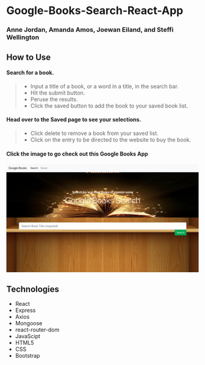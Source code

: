 # Google-Books-Search-React-App
### Anne Jordan, Amanda Amos, Joewan Eiland, and Steffi Wellington

## How to Use

#### Search for a book. 

> - Input a title of a book, or a word in a title, in the search bar.
> - Hit the submit button.
> - Peruse the results.
> - Click the saved button to add the book to your saved book list. 


#### Head over to the Saved page to see your selections. 
> - Click delete to remove a book from your saved list. 
> - Click on the entry to be directed to the website to buy the book. 


#### Click the image to go check out this Google Books App
<a href="" target="_blank">
<img src= "client/public/images/GoogleBooks.png">
</a>

 ## Technologies
*  React
*  Express
*  Axios
*  Mongoose
*  react-router-dom
*  JavaScipt
*  HTML5
*  CSS
*  Bootstrap

